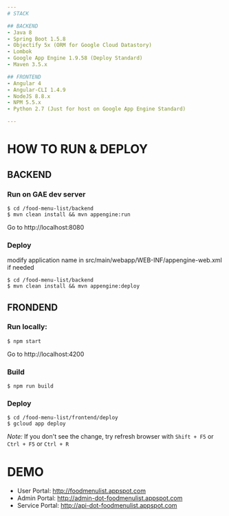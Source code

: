 ```yaml
---
# STACK

## BACKEND
- Java 8
- Spring Boot 1.5.8
- Objectify 5x (ORM for Google Cloud Datastory)
- Lombok
- Google App Engine 1.9.58 (Deploy Standard)
- Maven 3.5.x

## FRONTEND
- Angular 4
- Angular-CLI 1.4.9
- NodeJS 8.8.x
- NPM 5.5.x
- Python 2.7 (Just for host on Google App Engine Standard)

---
```

# HOW TO RUN & DEPLOY

## BACKEND

### Run on GAE dev server
    $ cd /food-menu-list/backend
    $ mvn clean install && mvn appengine:run

Go to http://localhost:8080

### Deploy

modify application name in src/main/webapp/WEB-INF/appengine-web.xml if needed

    $ cd /food-menu-list/backend
    $ mvn clean install && mvn appengine:deploy

## FRONDEND

### Run locally:
    $ npm start

Go to http://localhost:4200

### Build
    $ npm run build

### Deploy
    $ cd /food-menu-list/frontend/deploy
    $ gcloud app deploy

*Note:* If you don't see the change, try refresh browser with `Shift + F5` or `Ctrl + F5` or `Ctrl + R`

# DEMO
- User Portal:    http://foodmenulist.appspot.com
- Admin Portal:   http://admin-dot-foodmenulist.appspot.com
- Service Portal: http://api-dot-foodmenulist.appspot.com